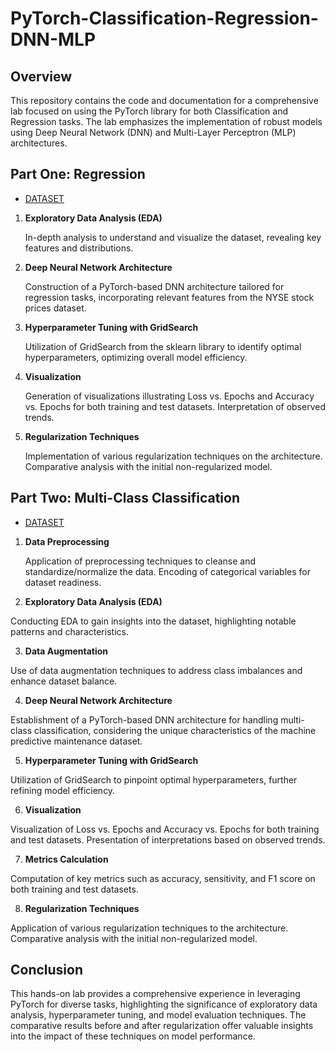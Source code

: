 # PyTorch-Classification-Regression-DNN-MLP

## Overview

This repository contains the code and documentation for a comprehensive lab focused on using the PyTorch library for both Classification and Regression tasks. The lab emphasizes the implementation of robust models using Deep Neural Network (DNN) and Multi-Layer Perceptron (MLP) architectures.

## Part One: Regression

- [DATASET](https://www.kaggle.com/datasets/dgawlik/nyse)

1. **Exploratory Data Analysis (EDA)**

    In-depth analysis to understand and visualize the dataset, revealing key features and distributions.

2. **Deep Neural Network Architecture**

    Construction of a PyTorch-based DNN architecture tailored for regression tasks, incorporating relevant features from the NYSE stock prices dataset.

3. **Hyperparameter Tuning with GridSearch**

    Utilization of GridSearch from the sklearn library to identify optimal hyperparameters, optimizing overall model efficiency.

4. **Visualization**

    Generation of visualizations illustrating Loss vs. Epochs and Accuracy vs. Epochs for both training and test datasets.
    Interpretation of observed trends.

5. **Regularization Techniques**
 
   Implementation of various regularization techniques on the architecture.
    Comparative analysis with the initial non-regularized model.

## Part Two: Multi-Class Classification

- [DATASET](https://www.kaggle.com/datasets/shivamb/machine-predictive-maintenance-classification)

1. **Data Preprocessing**
   
    Application of preprocessing techniques to cleanse and standardize/normalize the data.
    Encoding of categorical variables for dataset readiness.

2. **Exploratory Data Analysis (EDA)**
  
  Conducting EDA to gain insights into the dataset, highlighting notable patterns and characteristics.

3. **Data Augmentation**
   
 Use of data augmentation techniques to address class imbalances and enhance dataset balance.

4. **Deep Neural Network Architecture**
  
  Establishment of a PyTorch-based DNN architecture for handling multi-class classification, considering the unique characteristics of the machine predictive maintenance dataset.

5. **Hyperparameter Tuning with GridSearch**
  
  Utilization of GridSearch to pinpoint optimal hyperparameters, further refining model efficiency.

6. **Visualization**
  
  Visualization of Loss vs. Epochs and Accuracy vs. Epochs for both training and test datasets.
    Presentation of interpretations based on observed trends.

7. **Metrics Calculation**
  
  Computation of key metrics such as accuracy, sensitivity, and F1 score on both training and test datasets.

8. **Regularization Techniques**
  
  Application of various regularization techniques to the architecture.
    Comparative analysis with the initial non-regularized model.

## Conclusion

This hands-on lab provides a comprehensive experience in leveraging PyTorch for diverse tasks, highlighting the significance of exploratory data analysis, hyperparameter tuning, and model evaluation techniques. The comparative results before and after regularization offer valuable insights into the impact of these techniques on model performance.
